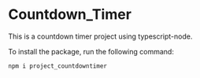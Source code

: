 # Countdown_Timer
This is a countdown timer project using typescript-node.

To install the package, run the following command:

    npm i project_countdowntimer
